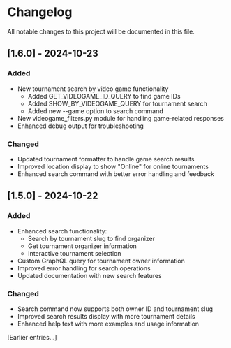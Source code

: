 # Changelog

All notable changes to this project will be documented in this file.

## [1.6.0] - 2024-10-23

### Added
- New tournament search by video game functionality
  - Added GET_VIDEOGAME_ID_QUERY to find game IDs
  - Added SHOW_BY_VIDEOGAME_QUERY for tournament search
  - Added new --game option to search command
- New videogame_filters.py module for handling game-related responses
- Enhanced debug output for troubleshooting

### Changed
- Updated tournament formatter to handle game search results
- Improved location display to show "Online" for online tournaments
- Enhanced search command with better error handling and feedback

## [1.5.0] - 2024-10-22

### Added
- Enhanced search functionality:
  - Search by tournament slug to find organizer
  - Get tournament organizer information
  - Interactive tournament selection
- Custom GraphQL query for tournament owner information
- Improved error handling for search operations
- Updated documentation with new search features

### Changed
- Search command now supports both owner ID and tournament slug
- Improved search results display with more tournament details
- Enhanced help text with more examples and usage information

[Earlier entries...]

